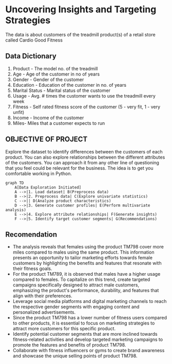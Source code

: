 # Uncovering Insights and Targeting Strategies
The data is about customers of the treadmill product(s) of a retail store called Cardio Good Fitness

## Data Dictionary
1.	Product - The model no. of the treadmill
2.	Age -  Age of the customer in no of years
3.	Gender - Gender of the customer
4.	Education - Education of the customer in no. of years
5.	Marital Status - Marital status of the customer
6.	Usage - Avg. # times the customer wants to use the treadmill every week
7.	Fitness - Self rated fitness score of the customer (5 - very fit, 1 - very unfit)
8.	Income - Income of the customer
9.	Miles- Miles that a customer expects to run

## OBJECTIVE OF PROJECT
Explore the dataset to identify differences between the customers of each product. 
You can also explore relationships between the different attributes of the customers. 
You can approach it from any other line of questioning that you feel could be relevant for the business. 
The idea is to get you comfortable working in Python.
``` mermaid
graph TD
    A[Data Exploration Initiated]
    A -->|1. Load dataset| B(Preprocess data)
    B -->|2. Preprocess data| C(Explore univariate statistics)
    C -->|| D(Analyze product characteristics)
    D -->|3. Generate customer profiles| E(Perform multivariate analysis)
    E -->|4. Explore attribute relationships| F(Generate insights)
    F -->|5. Identify target customer segments| G(Recommendations)

```

## Recomendation
* The analysis reveals that females using the product TM798 cover more miles compared to males using the same product. This information presents an opportunity to tailor marketing efforts towards female customers by highlighting the benefits and features that resonate with their fitness goals.
* For the product TM789, it is observed that males have a higher usage compared to females. To capitalize on this trend, create targeted campaigns specifically designed to attract male customers, emphasizing the product's performance, durability, and features that align with their preferences.
* Leverage social media platforms and digital marketing channels to reach the respective gender segments with engaging content and personalized advertisements.
* Since the product TM798 has a lower number of fitness users compared to other products, it is essential to focus on marketing strategies to attract more customers for this specific product.
* Identify potential customer segments that are more inclined towards fitness-related activities and develop targeted marketing campaigns to promote the features and benefits of product TM798.
* Collaborate with fitness influencers or gyms to create brand awareness and showcase the unique selling points of product TM798.
